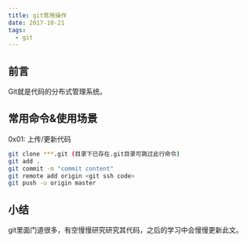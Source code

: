 ```yaml
---
title: git常用操作
date: 2017-10-21
tags:
  - git
---
```

## 前言
Git就是代码的分布式管理系统。

## 常用命令&使用场景
0x01: 上传/更新代码
``` bash
git clone ***.git (目录下已存在.git目录可跳过此行命令)
git add .
git commit -m "commit content"
git remote add origin <git ssh code>
git push -u origin master
```

## 小结
git里面门道很多，有空慢慢研究研究其代码，之后的学习中会慢慢更新此文。